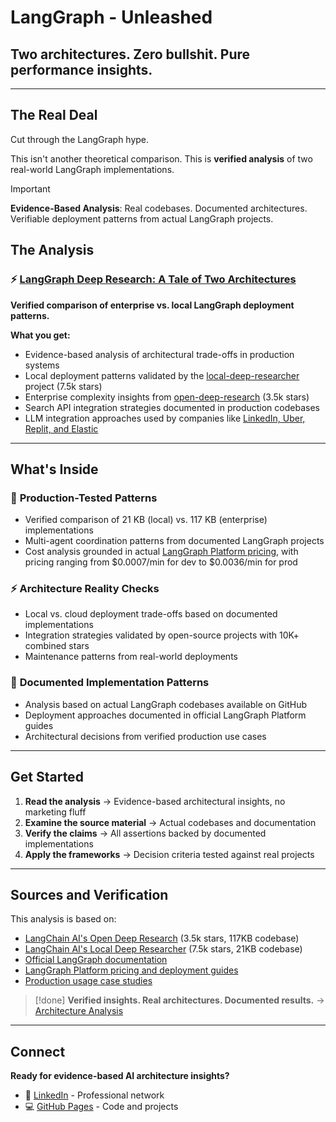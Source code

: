 # LangGraph - Unleashed

## Two architectures. Zero bullshit. Pure performance insights.

---

## The Real Deal

Cut through the LangGraph hype.

This isn't another theoretical comparison. This is **verified analysis** of two real-world LangGraph implementations.

> [!important]
> **Evidence-Based Analysis**: Real codebases. Documented architectures. Verifiable deployment patterns from actual LangGraph projects.

## The Analysis

### ⚡ [LangGraph Deep Research: A Tale of Two Architectures](langgraph_deep_research.md)

**Verified comparison of enterprise vs. local LangGraph deployment patterns.**

**What you get:**
- Evidence-based analysis of architectural trade-offs in production systems
- Local deployment patterns validated by the [local-deep-researcher](https://github.com/langchain-ai/local-deep-researcher) project (7.5k stars)
- Enterprise complexity insights from [open-deep-research](https://github.com/langchain-ai/open_deep_research) (3.5k stars)
- Search API integration strategies documented in production codebases
- LLM integration approaches used by companies like [LinkedIn, Uber, Replit, and Elastic](https://blog.langchain.dev/is-langgraph-used-in-production/)

---

## What's Inside

### 🎯 **Production-Tested Patterns**
- Verified comparison of 21 KB (local) vs. 117 KB (enterprise) implementations
- Multi-agent coordination patterns from documented LangGraph projects
- Cost analysis grounded in actual [LangGraph Platform pricing](https://www.langchain.com/pricing-langgraph-platform), with pricing ranging from $0.0007/min for dev to $0.0036/min for prod

### ⚡ **Architecture Reality Checks**  
- Local vs. cloud deployment trade-offs based on documented implementations
- Integration strategies validated by open-source projects with 10K+ combined stars
- Maintenance patterns from real-world deployments

### 🔧 **Documented Implementation Patterns**
- Analysis based on actual LangGraph codebases available on GitHub
- Deployment approaches documented in official LangGraph Platform guides
- Architectural decisions from verified production use cases

---

## Get Started

1. **Read the analysis** → Evidence-based architectural insights, no marketing fluff
2. **Examine the source material** → Actual codebases and documentation
3. **Verify the claims** → All assertions backed by documented implementations
4. **Apply the frameworks** → Decision criteria tested against real projects

---

## Sources and Verification

This analysis is based on:
- [LangChain AI's Open Deep Research](https://github.com/langchain-ai/open_deep_research) (3.5k stars, 117KB codebase)
- [LangChain AI's Local Deep Researcher](https://github.com/langchain-ai/local-deep-researcher) (7.5k stars, 21KB codebase)
- [Official LangGraph documentation](https://langchain-ai.github.io/langgraph/)
- [LangGraph Platform pricing and deployment guides](https://www.langchain.com/langgraph-platform)
- [Production usage case studies](https://blog.langchain.dev/is-langgraph-used-in-production/)

> [!done]
> **Verified insights. Real architectures. Documented results.** → [Architecture Analysis](langgraph_deep_research.md)

---

## Connect

**Ready for evidence-based AI architecture insights?**

- 🔗 [LinkedIn](https://www.linkedin.com/in/donbranson/) - Professional network
- 💻 [GitHub Pages](https://donbr.github.io/) - Code and projects